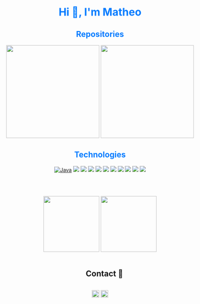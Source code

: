 <!--HI-->
<div align="center" style="color: #007bff;">
  <h1>Hi 👋, I'm Matheo</h1>
</div>

<!--REPOSITORIES-->
<h2 align="center" style="color: #007bff;">Repositories</h2>
<div align="center">
    <a href="https://github.com/MatheoLamiral/APU-UNLP"><img width="250" src="https://denvercoder1-github-readme-stats.vercel.app/api/pin/?username=MatheoLamiral&repo=APU-UNLP&theme=great-gatsby&icon_color=F8D866"></a>
    <a href="https://github.com/MatheoLamiral/Python-UNLP"><img width="250" src="https://denvercoder1-github-readme-stats.vercel.app/api/pin/?username=MatheoLamiral&repo=Python-UNLP&theme=great-gatsby&icon_color=F8D866"></a>
</div>

<!--TECHNOLOGIES-->
<h2 align="center" style="color: #007bff;">Technologies</h2>
<div align="center">
  <a href="https://github.com/search?q=user%3ADenverCoder1+language%3Ajava"><img alt="Java" src="https://custom-icon-badges.demolab.com/badge/Java-007396.svg?logo=java&logoColor=white"></a>
  <img src="https://img.shields.io/badge/Python-%233776AB?style=flat&logo=python&logoColor=white" />
  <img src="https://img.shields.io/badge/Jupyter-%23F37626?style=flat&logo=jupyter&logoColor=white" />
  <img src="https://img.shields.io/badge/Markdown-%23000000?style=flat&logo=markdown&logoColor=white" />
  <!--<img src="https://img.shields.io/badge/Pandas-%23150458?style=flat&logo=pandas&logoColor=white" />-->
  <img src="https://img.shields.io/badge/Git-%23F05032?style=flat&logo=git&logoColor=white" />
  <img src="https://img.shields.io/badge/Github-%23181717?style=flat&logo=github&logoColor=white" />
  <img src="https://img.shields.io/badge/Gitlab-%23FC6D26?style=flat&logo=gitlab&logoColor=white" />
  <img src="https://img.shields.io/badge/Amazon%20AWS-%23232F3E?style=flat&logo=amazon%20aws" />
  <img src="https://img.shields.io/badge/notion-%23000000?style=flat&logo=notion&logoColor=white" />
  <img src="https://img.shields.io/badge/Visual%20Studio%20Code-%23007ACC?style=flat&logo=visual%20studio%20code&logoColor=white" />
  <img src="https://img.shields.io/badge/Discord-%235865F2?style=flat&logo=discord&logoColor=white" />
</div>

<!-- SOME SPACE -->
<br><br>

<!--GITHUB STATISTICS-->
<p align="center">
  <img src="https://github-readme-stats-eight-theta.vercel.app/api?username=MatheoLamiral&show_icons=true&theme=great-gatsby&border_color=474554" height="150" />
  <img src="https://github-readme-stats-eight-theta.vercel.app/api/top-langs/?username=MatheoLamiral&layout=compact&theme=great-gatsby&border_color=474554" height="150"/>
</p>

<!--CONTACT ME-->
<div id="user-content-toc">
  <ul align="center">
    <summary><h2 style="display: inline-block">Contact 🤝</h2></summary>
  </ul>
</div>

<!--ICONS AND LINKS-->
<p align="center">
  <a href="https://www.linkedin.com/in/matheo-lamiral-a108a7305/" target="blank"><img align="center"src="https://img.shields.io/badge/linkedin-%231DA1F2.svg?style=flat&logo=linkedin&logoColor=white"alt="azzar" height="20"/></a>
  <a href="mailto:matheolamiral@gmail.com" target="blank"><img align="center"src="https://img.shields.io/badge/gmail-EA4335.svg?style=flat&logo=gmail&logoColor=white"alt="azzar" height="20"/></a>
</p>
